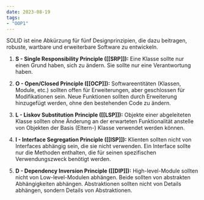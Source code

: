 ```yaml
---
date: 2023-08-19
tags:
- "OOP1"
---
```

SOLID ist eine Abkürzung für fünf Designprinzipien, die dazu beitragen, robuste, wartbare und erweiterbare Software zu entwickeln.

1. **S - Single Responsibility Principle ([[SRP]]):** Eine Klasse sollte nur einen Grund haben, sich zu ändern. Sie sollte nur eine Verantwortung haben.
 
2. **O - Open/Closed Principle ([[OCP]]):** Softwareentitäten (Klassen, Module, etc.) sollten offen für Erweiterungen, aber geschlossen für Modifikationen sein. Neue Funktionen sollten durch Erweiterung hinzugefügt werden, ohne den bestehenden Code zu ändern.
  
3. **L - Liskov Substitution Principle ([[LSP]]):** Objekte einer abgeleiteten Klasse sollten ohne Änderung an der erwarteten Funktionalität anstelle von Objekten der Basis (Eltern-) Klasse verwendet werden können.

4. **I - Interface Segregation Principle ([[ISP]]):** Klienten sollten nicht von Interfaces abhängig sein, die sie nicht verwenden. Ein Interface sollte nur die Methoden enthalten, die für seinen spezifischen Verwendungszweck benötigt werden.

5. **D - Dependency Inversion Principle ([[DIP]]):** High-level-Module sollten nicht von Low-level-Modulen abhängen. Beide sollten von abstrakten Abhängigkeiten abhängen. Abstraktionen sollten nicht von Details abhängen, sondern Details von Abstraktionen.